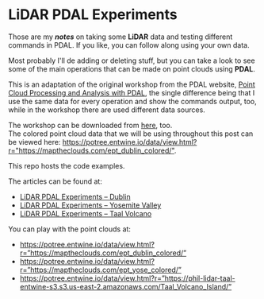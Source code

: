 # LiDAR PDAL Experiments

<p>Those are my <strong><em>notes</em></strong> on taking some <strong>LiDAR</strong> data and testing different commands in PDAL. If you like, you can follow along using your own data.</p>

<p>Most probably I'll de adding or deleting stuff, but you can take a look to see some of the main operations that can be made on point clouds using <strong>PDAL</strong>.</p>

<p>This is an adaptation of the original workshop from the PDAL website, <a href="https://pdal.io/workshop/index.html">Point Cloud Processing and Analysis with PDAL</a>, the single difference being that I use the same data for every operation and show the commands output, too, while in the workshop there are used different data sources.</p>

<p>The workshop can be downloaded from <a href="https://pdal.s3.amazonaws.com/workshop/PDAL-workshop.pdf">here</a>, too.<br>The colored point cloud data that we will be using throughout this post can be viewed here: <a href="https://potree.entwine.io/data/view.html?r=&quot;https://maptheclouds.com/ept_yose_colored/&quot;">https://potree.entwine.io/data/view.html?r="https://maptheclouds.com/ept_dublin_colored/"</a>.</p>

This repo hosts the code examples.

The articles can be found at:
* [LiDAR PDAL Experiments – Dublin](https://blog.maptheclouds.com/learning/lidar-pdal-experiments-dublin)
* [LiDAR PDAL Experiments – Yosemite Valley](https://blog.maptheclouds.com/learning/lidar-pdal-experiments-yosemite-valley)
* [LiDAR PDAL Experiments – Taal Volcano](https://blog.maptheclouds.com/learning/lidar-pdal-experiments)

You can play with the point clouds at:
* https://potree.entwine.io/data/view.html?r=”https://maptheclouds.com/ept_dublin_colored/”
* https://potree.entwine.io/data/view.html?r=”https://maptheclouds.com/ept_yose_colored/”
* https://potree.entwine.io/data/view.html?r=”https://phil-lidar-taal-entwine-s3.s3.us-east-2.amazonaws.com/Taal_Volcano_Island/”